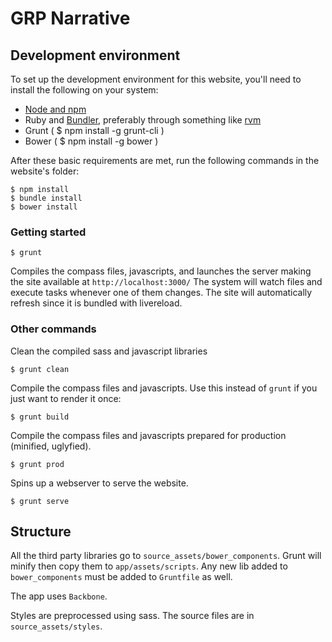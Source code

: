 # GRP Narrative

## Development environment
To set up the development environment for this website, you'll need to install the following on your system:

- [Node and npm](http://nodejs.org/)
- Ruby and [Bundler](http://bundler.io/), preferably through something like [rvm](https://rvm.io/)
- Grunt ( $ npm install -g grunt-cli )
- Bower ( $ npm install -g bower )

After these basic requirements are met, run the following commands in the website's folder:
```
$ npm install
$ bundle install
$ bower install
```

### Getting started

```
$ grunt
```
Compiles the compass files, javascripts, and launches the server making the site available at `http://localhost:3000/`
The system will watch files and execute tasks whenever one of them changes.
The site will automatically refresh since it is bundled with livereload.

### Other commands
Clean the compiled sass and javascript libraries
```
$ grunt clean
```

Compile the compass files and javascripts. Use this instead of ```grunt``` if you just want to render it once:
```
$ grunt build
```

Compile the compass files and javascripts prepared for production (minified, uglyfied).
```
$ grunt prod
```

Spins up a webserver to serve the website.
```
$ grunt serve
```

## Structure
All the third party libraries go to `source_assets/bower_components`. Grunt will minify then copy them to `app/assets/scripts`. Any new lib added to `bower_components` must be added to `Gruntfile` as well.

The app uses `Backbone`.

Styles are preprocessed using sass. The source files are in `source_assets/styles`.
